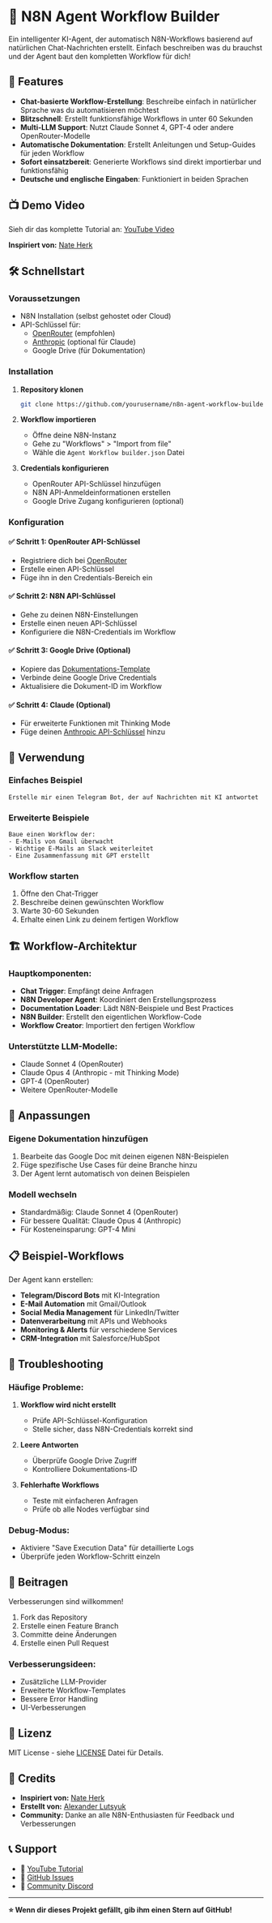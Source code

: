 # 🤖 N8N Agent Workflow Builder

Ein intelligenter KI-Agent, der automatisch N8N-Workflows basierend auf natürlichen Chat-Nachrichten erstellt. Einfach beschreiben was du brauchst und der Agent baut den kompletten Workflow für dich!

## 🚀 Features

- **Chat-basierte Workflow-Erstellung**: Beschreibe einfach in natürlicher Sprache was du automatisieren möchtest
- **Blitzschnell**: Erstellt funktionsfähige Workflows in unter 60 Sekunden
- **Multi-LLM Support**: Nutzt Claude Sonnet 4, GPT-4 oder andere OpenRouter-Modelle
- **Automatische Dokumentation**: Erstellt Anleitungen und Setup-Guides für jeden Workflow
- **Sofort einsatzbereit**: Generierte Workflows sind direkt importierbar und funktionsfähig
- **Deutsche und englische Eingaben**: Funktioniert in beiden Sprachen

## 📺 Demo Video

Sieh dir das komplette Tutorial an: [YouTube Video](https://www.youtube.com/watch?v=9XTJK9_KyEE)

**Inspiriert von:** [Nate Herk](https://www.youtube.com/@nateherk)

## 🛠️ Schnellstart

### Voraussetzungen

- N8N Installation (selbst gehostet oder Cloud)
- API-Schlüssel für:
  - [OpenRouter](https://openrouter.ai/) (empfohlen)
  - [Anthropic](https://console.anthropic.com/) (optional für Claude)
  - Google Drive (für Dokumentation)

### Installation

1. **Repository klonen**
   ```bash
   git clone https://github.com/yourusername/n8n-agent-workflow-builder.git
   ```

2. **Workflow importieren**
   - Öffne deine N8N-Instanz
   - Gehe zu "Workflows" > "Import from file"
   - Wähle die `Agent Workflow builder.json` Datei

3. **Credentials konfigurieren**
   - OpenRouter API-Schlüssel hinzufügen
   - N8N API-Anmeldeinformationen erstellen
   - Google Drive Zugang konfigurieren (optional)

### Konfiguration

#### ✅ Schritt 1: OpenRouter API-Schlüssel
- Registriere dich bei [OpenRouter](https://openrouter.ai/)
- Erstelle einen API-Schlüssel
- Füge ihn in den Credentials-Bereich ein

#### ✅ Schritt 2: N8N API-Schlüssel
- Gehe zu deinen N8N-Einstellungen
- Erstelle einen neuen API-Schlüssel
- Konfiguriere die N8N-Credentials im Workflow

#### ✅ Schritt 3: Google Drive (Optional)
- Kopiere das [Dokumentations-Template](https://docs.google.com/document/d/1TiRusVo4DbbANwAr7I0GUGDZY3pmEmHZy3k66mRxLCg/edit?usp=sharing)
- Verbinde deine Google Drive Credentials
- Aktualisiere die Dokument-ID im Workflow

#### ✅ Schritt 4: Claude (Optional)
- Für erweiterte Funktionen mit Thinking Mode
- Füge deinen [Anthropic API-Schlüssel](https://console.anthropic.com/) hinzu

## 📖 Verwendung

### Einfaches Beispiel
```
Erstelle mir einen Telegram Bot, der auf Nachrichten mit KI antwortet
```

### Erweiterte Beispiele
```
Baue einen Workflow der:
- E-Mails von Gmail überwacht
- Wichtige E-Mails an Slack weiterleitet
- Eine Zusammenfassung mit GPT erstellt
```

### Workflow starten
1. Öffne den Chat-Trigger
2. Beschreibe deinen gewünschten Workflow
3. Warte 30-60 Sekunden
4. Erhalte einen Link zu deinem fertigen Workflow

## 🏗️ Workflow-Architektur

### Hauptkomponenten:

- **Chat Trigger**: Empfängt deine Anfragen
- **N8N Developer Agent**: Koordiniert den Erstellungsprozess
- **Documentation Loader**: Lädt N8N-Beispiele und Best Practices
- **N8N Builder**: Erstellt den eigentlichen Workflow-Code
- **Workflow Creator**: Importiert den fertigen Workflow

### Unterstützte LLM-Modelle:
- Claude Sonnet 4 (OpenRouter)
- Claude Opus 4 (Anthropic - mit Thinking Mode)
- GPT-4 (OpenRouter)
- Weitere OpenRouter-Modelle

## 🔧 Anpassungen

### Eigene Dokumentation hinzufügen
1. Bearbeite das Google Doc mit deinen eigenen N8N-Beispielen
2. Füge spezifische Use Cases für deine Branche hinzu
3. Der Agent lernt automatisch von deinen Beispielen

### Modell wechseln
- Standardmäßig: Claude Sonnet 4 (OpenRouter)
- Für bessere Qualität: Claude Opus 4 (Anthropic)
- Für Kosteneinsparung: GPT-4 Mini

## 📋 Beispiel-Workflows

Der Agent kann erstellen:
- **Telegram/Discord Bots** mit KI-Integration
- **E-Mail Automation** mit Gmail/Outlook
- **Social Media Management** für LinkedIn/Twitter
- **Datenverarbeitung** mit APIs und Webhooks
- **Monitoring & Alerts** für verschiedene Services
- **CRM-Integration** mit Salesforce/HubSpot

## 🐛 Troubleshooting

### Häufige Probleme:
1. **Workflow wird nicht erstellt**
   - Prüfe API-Schlüssel-Konfiguration
   - Stelle sicher, dass N8N-Credentials korrekt sind

2. **Leere Antworten**
   - Überprüfe Google Drive Zugriff
   - Kontrolliere Dokumentations-ID

3. **Fehlerhafte Workflows**
   - Teste mit einfacheren Anfragen
   - Prüfe ob alle Nodes verfügbar sind

### Debug-Modus:
- Aktiviere "Save Execution Data" für detaillierte Logs
- Überprüfe jeden Workflow-Schritt einzeln

## 🤝 Beitragen

Verbesserungen sind willkommen! 

1. Fork das Repository
2. Erstelle einen Feature Branch
3. Committe deine Änderungen
4. Erstelle einen Pull Request

### Verbesserungsideen:
- Zusätzliche LLM-Provider
- Erweiterte Workflow-Templates
- Bessere Error Handling
- UI-Verbesserungen

## 📄 Lizenz

MIT License - siehe [LICENSE](LICENSE) Datei für Details.

## 🙏 Credits

- **Inspiriert von:** [Nate Herk](https://www.youtube.com/@nateherk)
- **Erstellt von:** [Alexander Lutsyuk](https://www.youtube.com/@Digi-Wissen-algoran)
- **Community:** Danke an alle N8N-Enthusiasten für Feedback und Verbesserungen

## 📞 Support

- 🎥 [YouTube Tutorial](https://www.youtube.com/watch?v=9XTJK9_KyEE)
- 🐛 [GitHub Issues](https://github.com/yourusername/n8n-agent-workflow-builder/issues)
- 💬 [Community Discord](https://discord.gg/n8n)

---

**⭐ Wenn dir dieses Projekt gefällt, gib ihm einen Stern auf GitHub!**
